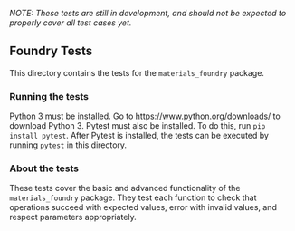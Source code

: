 *NOTE: These tests are still in development, and should not be expected to properly cover all test cases yet.*
## Foundry Tests
This directory contains the tests for the `materials_foundry` package.

### Running the tests
Python 3 must be installed. Go to https://www.python.org/downloads/ to download Python 3.
Pytest must also be installed. To do this, run `pip install pytest`.
After Pytest is installed, the tests can be executed by running `pytest` in this directory.

### About the tests
These tests cover the basic and advanced functionality of the `materials_foundry` package. They test each function to check that operations succeed with expected values, error with invalid values, and respect parameters appropriately.


